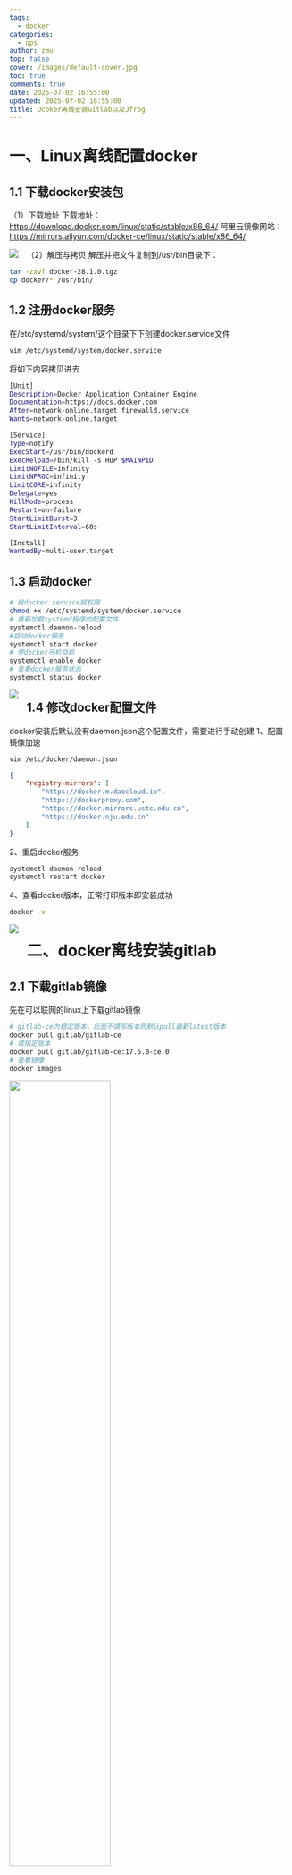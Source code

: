 ```yaml
---
tags:
  - docker
categories:
  - ops
author: zmu
top: false
cover: /images/default-cover.jpg
toc: true
comments: true
date: 2025-07-02 16:55:00
updated: 2025-07-02 16:55:00
title: Dcoker离线安装Gitlab以及Jfrog
---
```


# 一、Linux离线配置docker

## 1.1 下载docker安装包

（1）下载地址
下载地址：https://download.docker.com/linux/static/stable/x86_64/
阿里云镜像网站：https://mirrors.aliyun.com/docker-ce/linux/static/stable/x86_64/

<img src="https://cdn.jsdelivr.net/gh/pairs-vip/source-pairs-vip.github.io@main/static_resource/docker离线安装gitlab以及jfrog/image-20250702161519617.png" style=" margin: 0 15px 10px 0;float: left" />

（2）解压与拷贝
解压并把文件复制到/usr/bin目录下：

```bash
tar -zxvf docker-28.1.0.tgz
cp docker/* /usr/bin/
```

## 1.2 注册docker服务

在/etc/systemd/system/这个目录下下创建docker.service文件

```bash
vim /etc/systemd/system/docker.service
```

将如下内容拷贝进去

```bash
[Unit]
Description=Docker Application Container Engine
Documentation=https://docs.docker.com
After=network-online.target firewalld.service
Wants=network-online.target

[Service]
Type=notify
ExecStart=/usr/bin/dockerd
ExecReload=/bin/kill -s HUP $MAINPID
LimitNOFILE=infinity
LimitNPROC=infinity
LimitCORE=infinity
Delegate=yes
KillMode=process
Restart=on-failure
StartLimitBurst=3
StartLimitInterval=60s

[Install]
WantedBy=multi-user.target
```

## 1.3 启动docker

```bash
# 给docker.service赋权限
chmod +x /etc/systemd/system/docker.service
# 重新加载systemd程序的配置文件
systemctl daemon-reload
#启动docker服务
systemctl start docker
# 使docker开机自启
systemctl enable docker
# 查看docker服务状态
systemctl status docker
```

<img src="https://cdn.jsdelivr.net/gh/pairs-vip/source-pairs-vip.github.io@main/static_resource/docker离线安装gitlab以及jfrog/image-20250702161641829.png" style=" margin: 0 15px 10px 0;float: left" />

## 1.4 修改docker配置文件

docker安装后默认没有daemon.json这个配置文件，需要进行手动创建
1、配置镜像加速

```bash
vim /etc/docker/daemon.json
```

```json
{
    "registry-mirrors": [
        "https://docker.m.daocloud.io",
        "https://dockerproxy.com",
        "https://docker.mirrors.ustc.edu.cn",
        "https://docker.nju.edu.cn"
    ]
}
```

2、重启docker服务

```bash
systemctl daemon-reload
systemctl restart docker
```

4、查看docker版本，正常打印版本即安装成功

```bash
docker -v
```

<img src="https://cdn.jsdelivr.net/gh/pairs-vip/source-pairs-vip.github.io@main/static_resource/docker离线安装gitlab以及jfrog/image-20250702161750754.png" style=" margin: 0 15px 10px 0;float: left" />



# 二、docker离线安装gitlab

## 2.1 下载gitlab镜像

先在可以联网的linux上下载gitlab镜像

```bash
# gitlab-ce为稳定版本，后面不填写版本则默认pull最新latest版本
docker pull gitlab/gitlab-ce
# 或指定版本
docker pull gitlab/gitlab-ce:17.5.0-ce.0
# 查看镜像
docker images 
```

<img src="https://cdn.jsdelivr.net/gh/pairs-vip/source-pairs-vip.github.io@main/static_resource/docker离线安装gitlab以及jfrog/image-20250702153841956.png" style="width: 60%; display: block;margin: 0 15px 10px 0;" />
保存镜像

```bash
# docker save -o gitlab.tar gitlab/gitlab-ce
docker save -o gitlab.tar gitlab/gitlab-ce:17.7.0-ce.0
```

执行完命令，你会在当前目录获得一个gitlab.tar包

## 2.2 docker导入镜像

把下载的gitlab.tar压缩包拷到离线的linux机器上

```bash
# 执行命令，导入镜像
docker load -i gitlab.tar
# 查看镜像
docker images
```

<img src="https://cdn.jsdelivr.net/gh/pairs-vip/source-pairs-vip.github.io@main/static_resource/docker离线安装gitlab以及jfrog/image-20250702153841956.png" style="width: 60%; display: block;margin: 0 15px 10px 0;" />
导入成功

## 2.3 docker启动gitlab容器并修改配置文件

（1）创建gitlab的配置、数据、日志目录，防止数据丢失，便于问题配查

 创建目录，这个目录可以自己更改

```haskell
mkdir -p /data/gitlab/config 
mkdir -p /data/gitlab/logs 
mkdir -p /data/gitlab/data
```

（2）启动docker容器

```bash
docker run -d -it 
-p 10010:10010         
-p 8013:22         
--name  gitlab    
--privileged  
-v /data/gitlab/config:/etc/gitlab         
-v /data/gitlab/logs:/var/log/gitlab         
-v /data/gitlab/data:/var/opt/gitlab         
-v /data/gitlab/logs/reconfigure:/var/log/gitlab/reconfigure         
gitlab/gitlab-ce:17.7.0-ce.0
```

查看容器状态

```bash
docker ps -a
```

<img src="https://cdn.jsdelivr.net/gh/pairs-vip/source-pairs-vip.github.io@main/static_resource/docker离线安装gitlab以及jfrog/image-20250702154608890.png" style=" margin: 0 15px 10px 0;float: left" />

（3）容器启动之后，编辑/data/gitlab/config/gitlab.rb文件

```bash
#添加下面3行
external_url 'http://127.0.0.1:10010'
gitlab_rails['gitlab_ssh_host'] = '127.0.0.1'
gitlab_rails['gitlab_shell_ssh_port'] = 8013
```

然后进入容器

<img src="https://cdn.jsdelivr.net/gh/pairs-vip/source-pairs-vip.github.io@main/static_resource/docker离线安装gitlab以及jfrog/image-20250702154802450.png" style=" margin: 0 15px 10px 0;float: left" />

```bash
# 执行更新配置操作
gitlab-ctl reconfigure
gitlab-ctl start
# 执行更新配置操作后退出容器
exit
```

（4）重启gitlab

```bash
docker restart gitlab
```

（5）登录gitlab

待gitlab启动后，访问http://192.168.88.175:10010

```bash
# 账号 root
# 密码通过指令查询，里面有一个Password的字符串就是root账户对应的密码
cat /data/gitlab/config/initial_root_password
```

## 2.4 修改管理员root密码

**登录root用户=>点击用户头像=>Edit profile=>Password** 

<img src="https://cdn.jsdelivr.net/gh/pairs-vip/source-pairs-vip.github.io@main/static_resource/docker离线安装gitlab以及jfrog/image-20250702155859246.png" style=" margin: 0 15px 10px 0;float: left" />

## 2.5 GitLab中文界面设置

**登录root用户=>点击用户头像=>Preferences** 
在Preferences页面中，找到“Localization”区域，将“Language”选项修改为“简体中文”。
点击页面下方的“Save changes”按钮，保存语言设置。

<img src="https://cdn.jsdelivr.net/gh/pairs-vip/source-pairs-vip.github.io@main/static_resource/docker离线安装gitlab以及jfrog/image-20250702160237214.png" style=" margin: 0 15px 10px 0;float: left" />



# 三、docker离线安装jfrog-artifactory

## 3.1 下载jfrog镜像

先在可以联网的linux上下载jfrog镜像

```bash
# 拉取镜像
docker pull docker.bintray.io/jfrog/artifactory-oss:latest
# 查看镜像
docker images
```

<img src="https://cdn.jsdelivr.net/gh/pairs-vip/source-pairs-vip.github.io@main/static_resource/docker离线安装gitlab以及jfrog/image-20250702153841956.png" style="width: 60%; display: block;margin: 0 15px 10px 0;" />

保存镜像

```bash
docker save -o docker.bintray.io/jfrog/artifactory-oss:latest
```

执行完命令，你会在当前目录获得一个jfrog.tar包

## 3.2 docker导入镜像

把下载的jfrog.tar压缩包拷到离线的linux机器上

```bash
# 执行命令，导入镜像
docker load -i jfrog.tar
# 查看镜像
docker images
```

<img src="https://cdn.jsdelivr.net/gh/pairs-vip/source-pairs-vip.github.io@main/static_resource/docker离线安装gitlab以及jfrog/image-20250702153841956.png" style="width: 60%; display: block;margin: 0 15px 10px 0;" />
导入成功

## 3.3 docker启动jfrog容器并修改配置文件

（1）设置jfrog数据文件夹权限，jfrog默认使用1030用户启动，将权限赋给1030

```bash
chown -R 1030:1030 /data/jfrog/data
chmod -R 775 /data/jfrog/data
```

（2）关闭防火墙，关闭selinux

```bash
# 关闭防火墙
sytemctl stop firewalld
# 关闭Selinux
vi /etc/selinux/config
```

```bash
# config
SELINUX=disabled
```

（3）启动docker容器

```bash
docker run -d
--name jfrog-artifactory 
-v /data/jfrog/data:/var/opt/jfrog/artifactory 
-p 8081:8081 -p 8082:8082 
docker.bintray.io/jfrog/artifactory-oss:latest
```

查看容器状态

```bash
docker ps -a
```

（4）登录jfrog-artifactory

待jfrog启动后，访问http://192.168.88.175:8082

```bash
# 账号 admin
# 密码 password
```
